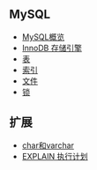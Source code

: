 ## MySQL
- [MySQL概览](https://github.com/lazecoding/Note/blob/main/note/articles/mysql/概览.md)
- [InnoDB 存储引擎](https://github.com/lazecoding/Note/blob/main/note/articles/mysql/InnoDB.md)
- [表](https://github.com/lazecoding/Note/blob/main/note/articles/mysql/表.md)
- [索引](https://github.com/lazecoding/Note/blob/main/note/articles/mysql/索引.md)
- [文件](https://github.com/lazecoding/Note/blob/main/note/articles/mysql/文件.md)
- [锁](https://github.com/lazecoding/Note/blob/main/note/articles/mysql/锁.MD)
<!--
- [事务](https://github.com/lazecoding/Note/blob/main/note/articles/mysql/事务.md)
- [MVCC](https://github.com/lazecoding/Note/blob/main/note/articles/mysql/MVCC.md)
- [备份与恢复](https://github.com/lazecoding/Note/blob/main/note/articles/mysql/备份与恢复.md)
- [性能调优](https://github.com/lazecoding/Note/blob/main/note/articles/mysql/性能调优.md)
-->

## 扩展
- [char和varchar](https://github.com/lazecoding/Note/blob/main/note/articles/mysql/char和varchar.md)
- [EXPLAIN 执行计划](https://github.com/lazecoding/Note/blob/main/note/articles/mysql/EXPLAIN.md)
<!--
- [执行流程](https://github.com/lazecoding/Note/blob/main/note/articles/mysql/执行流程.md)
- [慢SQL分析](https://github.com/lazecoding/Note/blob/main/note/articles/mysql/慢SQL分析.md)
- [大表优化](https://github.com/lazecoding/Note/blob/main/note/articles/mysql/大表优化.md)
-->
